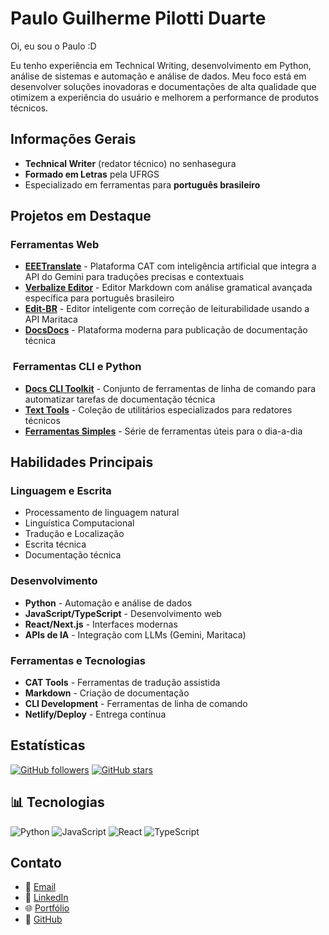 # Paulo Guilherme Pilotti Duarte

Oi, eu sou o Paulo :D

Eu tenho experiência em Technical Writing, desenvolvimento em Python, análise de sistemas e automação e análise de dados. Meu foco está em desenvolver soluções inovadoras e documentações de alta qualidade que otimizem a experiência do usuário e melhorem a performance de produtos técnicos.

## Informações Gerais

- **Technical Writer** (redator técnico) no senhasegura
- **Formado em Letras** pela UFRGS
- Especializado em ferramentas para **português brasileiro**


## Projetos em Destaque

### Ferramentas Web

- **[EEETranslate](https://eeetranslate.netlify.app/)** - Plataforma CAT com inteligência artificial que integra a API do Gemini para traduções precisas e contextuais
- **[Verbalize Editor](https://verbalize-editor.netlify.app/)** - Editor Markdown com análise gramatical avançada específica para português brasileiro
- **[Edit-BR](https://edit-br.netlify.app/)** - Editor inteligente com correção de leiturabilidade usando a API Maritaca
- **[DocsDocs](https://docsdocs.netlify.app/)** - Plataforma moderna para publicação de documentação técnica


### ️ Ferramentas CLI e Python

- **[Docs CLI Toolkit](https://github.com/mtgr18977/docs-cli-toolkit)** - Conjunto de ferramentas de linha de comando para automatizar tarefas de documentação técnica
- **[Text Tools](https://github.com/mtgr18977/text-tools)** - Coleção de utilitários especializados para redatores técnicos
- **[Ferramentas Simples](https://github.com/mtgr18977/FerramentasSimplesWeb)** - Série de ferramentas úteis para o dia-a-dia


## Habilidades Principais

### Linguagem e Escrita

- Processamento de linguagem natural
- Linguística Computacional
- Tradução e Localização
- Escrita técnica
- Documentação técnica


### Desenvolvimento

- **Python** - Automação e análise de dados
- **JavaScript/TypeScript** - Desenvolvimento web
- **React/Next.js** - Interfaces modernas
- **APIs de IA** - Integração com LLMs (Gemini, Maritaca)


### Ferramentas e Tecnologias

- **CAT Tools** - Ferramentas de tradução assistida
- **Markdown** - Criação de documentação
- **CLI Development** - Ferramentas de linha de comando
- **Netlify/Deploy** - Entrega contínua

## Estatísticas

[![GitHub followers](https://img.shields.io/github/followers/mtgr18977?style=social)](https://github.com/mtgr18977)
[![GitHub stars](https://img.shields.io/github/stars/mtgr18977?style=social)](https://github.com/mtgr18977)


## 📊 Tecnologias

![Python](https://img.shields.io/badge/-Python-3776AB?style=flat-square&logo=python&logoColor=white)
![JavaScript](https://img.shields.io/badge/-JavaScript-F7DF1E?style=flat-square&logo=javascript&logoColor=black)
![React](https://img.shields.io/badge/-React-61DAFB?style=flat-square&logo=react&logoColor=black)
![TypeScript](https://img.shields.io/badge/-TypeScript-3178C6?style=flat-square&logo=typescript&logoColor=white)


## Contato

- 📧 [Email](mailto:paulo@paulogpd.com.br)
- 💼 [LinkedIn](https://www.linkedin.com/in/paulogpd/)
- 🌐 [Portfólio](https://portfolio-paulo.vercel.app/)
- 🐙 [GitHub](https://github.com/mtgr18977)
